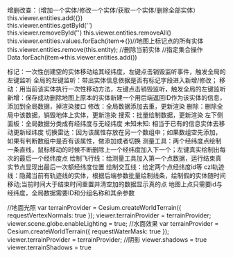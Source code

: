 增删改查：（增加一个实体/修改一个实体/获取一个实体/删除全部实体）
this.viewer.entities.add({})  
this.viewer.entities.getById('')   
this.viewer.removeById('') 
this.viewer.entities.removeAll()  
this.viewer.entities.values.forEach(item=>{})//地图上标记点的所有实体
this.viewer.entities.remove(this.entity); //删除当前实体
//指定集合操作 Data.forEach(item=>this.viewer.entities.add())

标记：一次性创建空的实体移动给其经纬度，左键点击销毁监听事件，触发全局的左键监听
全局的左键监听：带出实体信息依据是否有标记字段进入新增/修改；
移动：用当前该实体执行一次性移动方法，左键点击销毁监听，触发全局的左键监听
新增：保存成功删除地图上原本的实体新建一个用后端返回ID作为该实体的信息，添加到全局数据，掉渲染接口
修改：全局数据添加去重，更新渲染
删除：删除全局中该数据，销毁地体上实体，更新渲染
搜索：批量绘制数据，更新渲染
左下侧面板：全局数据分类成有经纬度与无经纬度
未知未知: 相当于已有的信息实体去移动更新经纬度
切换雷达：因为该属性存放在另一个数组中；如果数组空先添加，如果有判断数组中是否有该属性，做添加或者切换
测量工具：两个经纬度点绘制一条直线，鼠标移动的时候不断删除上一个经纬度加入下一个；左键真实绘制出每次的最后一个经纬度点
绘制飞行线：给测量工具加入第一个点数据，运行结束真实节点显现出最后一次额经纬度位置
绘制交互线：给定两个点经纬度id等
czl轨迹线：隐藏当前有轨迹线的实体，根据后端参数批量绘制线条，绘制假的实体随时间移动;当前时间大于结束时间重置并清空加的数据显示真的点
地图上点只需要id与经纬度，全局数据需要ID和分组名称和其余参数

//地面光照
var terrainProvider = Cesium.createWorldTerrain({
    requestVertexNormals: true
});
viewer.terrainProvider = terrainProvider;
viewer.scene.globe.enableLighting = true;
//水面效果
var terrainProvider = Cesium.createWorldTerrain({
    requestWaterMask: true
});
viewer.terrainProvider = terrainProvider;
//阴影
viewer.shadows = true
viewer.terrainShadows = true
